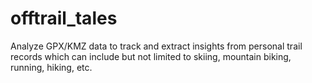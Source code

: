 # offtrail_tales

Analyze GPX/KMZ data to track and extract insights from personal trail records which can include but not limited to skiing, mountain biking, running, hiking, etc. 


